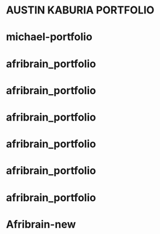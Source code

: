 # AUSTIN KABURIA PORTFOLIO
# michael-portfolio
# afribrain_portfolio
# afribrain_portfolio
# afribrain_portfolio
# afribrain_portfolio
# afribrain_portfolio
# afribrain_portfolio
# Afribrain-new

